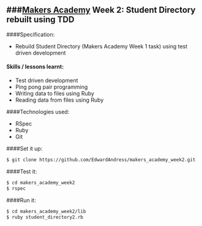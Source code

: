 ###[Makers Academy] Week 2: Student Directory rebuilt using TDD
-----------

####Specification:
 * Rebuild Student Directory (Makers Academy Week 1 task) using test driven development

#### Skills / lessons learnt:
 * Test driven development
 * Ping pong pair programming
 * Writing data to files using Ruby
 * Reading data from files using Ruby

####Technologies used:
 * RSpec
 * Ruby
 * Git

####Set it up:
```sh
$ git clone https://github.com/EdwardAndress/makers_academy_week2.git
```

####Test it:
```sh
$ cd makers_academy_week2
$ rspec
```

####Run it:
```sh
$ cd makers_academy_week2/lib
$ ruby student_directory2.rb
```
[Makers Academy]: http://makersacademy.com
